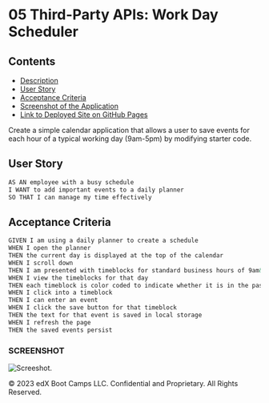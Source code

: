 # 05 Third-Party APIs: Work Day Scheduler

## Contents

- [Description](#description)
- [User Story](#user-story)
- [Acceptance Criteria](#acceptance-criteria)
- [Screenshot of the Application](#screenshot-of-the-application)
- [Link to Deployed Site on GitHub Pages](#link-to-deployed-site-on-github-pages)

Create a simple calendar application that allows a user to save events for each hour of a typical working day (9am-5pm) by modifying starter code.

## User Story

```md
AS AN employee with a busy schedule
I WANT to add important events to a daily planner
SO THAT I can manage my time effectively
```

## Acceptance Criteria

```md
GIVEN I am using a daily planner to create a schedule
WHEN I open the planner
THEN the current day is displayed at the top of the calendar
WHEN I scroll down
THEN I am presented with timeblocks for standard business hours of 9am&ndash;5pm
WHEN I view the timeblocks for that day
THEN each timeblock is color coded to indicate whether it is in the past, present, or future
WHEN I click into a timeblock
THEN I can enter an event
WHEN I click the save button for that timeblock
THEN the text for that event is saved in local storage
WHEN I refresh the page
THEN the saved events persist
```

### SCREENSHOT

<!-- @TODO: update image -->

![Screeshot.]()

© 2023 edX Boot Camps LLC. Confidential and Proprietary. All Rights Reserved.
